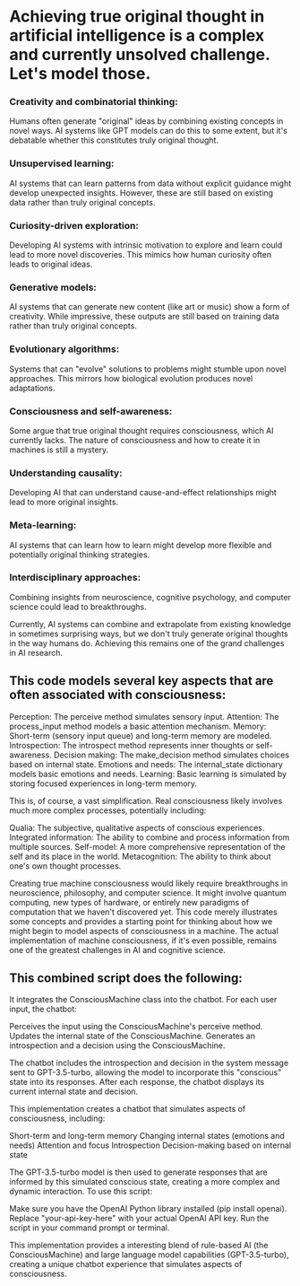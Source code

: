 # Achieving true original thought in artificial intelligence is a complex and currently unsolved challenge. Let's model those.

### Creativity and combinatorial thinking:

Humans often generate "original" ideas by combining existing concepts in novel ways.
AI systems like GPT models can do this to some extent, but it's debatable whether this constitutes truly original thought.


### Unsupervised learning:

AI systems that can learn patterns from data without explicit guidance might develop unexpected insights.
However, these are still based on existing data rather than truly original concepts.


### Curiosity-driven exploration:

Developing AI systems with intrinsic motivation to explore and learn could lead to more novel discoveries.
This mimics how human curiosity often leads to original ideas.


### Generative models:

AI systems that can generate new content (like art or music) show a form of creativity.
While impressive, these outputs are still based on training data rather than truly original concepts.


### Evolutionary algorithms:

Systems that can "evolve" solutions to problems might stumble upon novel approaches.
This mirrors how biological evolution produces novel adaptations.


### Consciousness and self-awareness:

Some argue that true original thought requires consciousness, which AI currently lacks.
The nature of consciousness and how to create it in machines is still a mystery.


### Understanding causality:

Developing AI that can understand cause-and-effect relationships might lead to more original insights.


### Meta-learning:

AI systems that can learn how to learn might develop more flexible and potentially original thinking strategies.


### Interdisciplinary approaches:

Combining insights from neuroscience, cognitive psychology, and computer science could lead to breakthroughs.

Currently, AI systems can combine and extrapolate from existing knowledge in sometimes surprising ways, but we don't truly generate original thoughts in the way humans do. Achieving this remains one of the grand challenges in AI research.

## This code models several key aspects that are often associated with consciousness:

Perception: The perceive method simulates sensory input.
Attention: The process_input method models a basic attention mechanism.
Memory: Short-term (sensory input queue) and long-term memory are modeled.
Introspection: The introspect method represents inner thoughts or self-awareness.
Decision making: The make_decision method simulates choices based on internal state.
Emotions and needs: The internal_state dictionary models basic emotions and needs.
Learning: Basic learning is simulated by storing focused experiences in long-term memory.

This is, of course, a vast simplification. Real consciousness likely involves much more complex processes, potentially including:

Qualia: The subjective, qualitative aspects of conscious experiences.
Integrated information: The ability to combine and process information from multiple sources.
Self-model: A more comprehensive representation of the self and its place in the world.
Metacognition: The ability to think about one's own thought processes.

Creating true machine consciousness would likely require breakthroughs in neuroscience, philosophy, and computer science. It might involve quantum computing, new types of hardware, or entirely new paradigms of computation that we haven't discovered yet.
This code merely illustrates some concepts and provides a starting point for thinking about how we might begin to model aspects of consciousness in a machine. The actual implementation of machine consciousness, if it's even possible, remains one of the greatest challenges in AI and cognitive science.

## This combined script does the following:

It integrates the ConsciousMachine class into the chatbot.
For each user input, the chatbot:

Perceives the input using the ConsciousMachine's perceive method.
Updates the internal state of the ConsciousMachine.
Generates an introspection and a decision using the ConsciousMachine.


The chatbot includes the introspection and decision in the system message sent to GPT-3.5-turbo, allowing the model to incorporate this "conscious" state into its responses.
After each response, the chatbot displays its current internal state and decision.

This implementation creates a chatbot that simulates aspects of consciousness, including:

Short-term and long-term memory
Changing internal states (emotions and needs)
Attention and focus
Introspection
Decision-making based on internal state

The GPT-3.5-turbo model is then used to generate responses that are informed by this simulated conscious state, creating a more complex and dynamic interaction.
To use this script:

Make sure you have the OpenAI Python library installed (pip install openai).
Replace "your-api-key-here" with your actual OpenAI API key.
Run the script in your command prompt or terminal.

This implementation provides a interesting blend of rule-based AI (the ConsciousMachine) and large language model capabilities (GPT-3.5-turbo), creating a unique chatbot experience that simulates aspects of consciousness.
